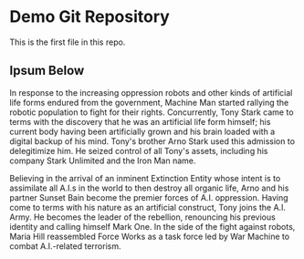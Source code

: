 # Demo Git Repository

This is the first file in this repo.

## Ipsum Below
In response to the increasing oppression robots and other kinds of artificial life 
forms endured from the government, Machine Man started rallying the robotic population 
to fight for their rights. Concurrently, Tony Stark came to terms with the discovery 
that he was an artificial life form himself; his current body having been artificially 
grown and his brain loaded with a digital backup of his mind. Tony's brother Arno Stark 
used this admission to delegitimize him. He seized control of all Tony's assets, 
including his company Stark Unlimited and the Iron Man name.

Believing in the arrival of an inminent Extinction Entity whose intent is to 
assimilate all A.I.s in the world to then destroy all organic life, Arno and 
his partner Sunset Bain become the premier forces of A.I. oppression. Having 
come to terms with his nature as an artificial construct, Tony joins the A.I. Army. 
He becomes the leader of the rebellion, renouncing his previous identity and calling 
himself Mark One. In the side of the fight against robots, Maria Hill reassembled 
Force Works as a task force led by War Machine to combat A.I.-related terrorism.